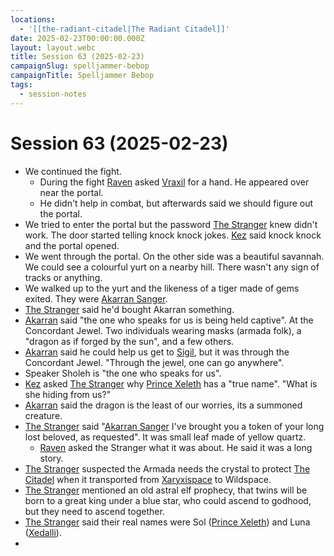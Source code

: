 ```yaml
---
locations:
  - '[[the-radiant-citadel|The Radiant Citadel]]'
date: 2025-02-23T00:00:00.000Z
layout: layout.webc
title: Session 63 (2025-02-23)
campaignSlug: spelljammer-bebop
campaignTitle: Spelljammer Bebop
tags:
  - session-notes
---
```

# Session 63 (2025-02-23)

- We continued the fight.
	- During the fight [Raven](raven.md) asked [Vraxil](vraxil-of-the-twilight.md) for a hand. He appeared over near the portal.
	- He didn't help in combat, but afterwards said we should figure out the portal.
- We tried to enter the portal but the password [The Stranger](the-stranger.md) knew didn't work. The door started telling knock knock jokes. [Kez](kez-bardaux.md) said knock knock and the portal opened.
- We went through the portal. On the other side was a beautiful savannah. We could see a colourful yurt on a nearby hill. There wasn't any sign of tracks or anything.
- We walked up to the yurt and the likeness of a tiger made of gems exited. They were [Akarran Sanger](akarran-sanger.md).
- [The Stranger](the-stranger.md) said he'd bought Akarran something.
- [Akarran](akarran-sanger.md) said "the one who speaks for us is being held captive". At the Concordant Jewel. Two individuals wearing masks (armada folk), a "dragon as if forged by the sun", and a few others.
- [Akarran](akarran-sanger.md) said he could help us get to [Sigil](sigil.md), but it was through the Concordant Jewel. "Through the jewel, one can go anywhere".
- Speaker Sholeh is "the one who speaks for us".
- [Kez](kez-bardaux.md) asked [The Stranger](the-stranger.md) why [Prince Xeleth](prince-xeleth.md) has a "true name". "What is she hiding from us?"
- [Akarran](akarran-sanger.md) said the dragon is the least of our worries, its a summoned creature.
- [The Stranger](the-stranger.md) said "[Akarran Sanger](akarran-sanger.md) I've brought you a token of your long lost beloved, as requested". It was small leaf made of yellow quartz.
	- [Raven](raven.md) asked the Stranger what it was about. He said it was a long story.
- [The Stranger](the-stranger.md) suspected the Armada needs the crystal to protect [The Citadel](the-citadel.md) when it transported from [Xaryxispace](xaryxispace.md) to Wildspace.
- [The Stranger](the-stranger.md) mentioned an old astral elf prophecy, that twins will be born to a great king under a blue star, who could ascend to godhood, but they need to ascend together.
- [The Stranger](the-stranger.md) said their real names were Sol ([Prince Xeleth](prince-xeleth.md)) and Luna ([Xedalli](princess-xedalli.md)).
- 
